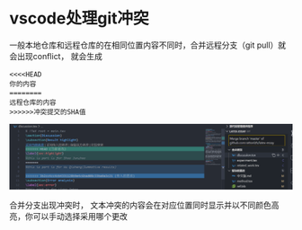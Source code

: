 # vscode处理git冲突

一般本地仓库和远程仓库的在相同位置内容不同时，合并远程分支（git pull）就会出现conflict， 就会生成
``` 
<<<<HEAD
你的内容
========
远程仓库的内容
>>>>>>冲突提交的SHA值
```

![image-20200628203951747](upload/image-20200628203951747.png)

合并分支出现冲突时， 文本冲突的内容会在对应位置同时显示并以不同颜色高亮，你可以手动选择采用哪个更改

